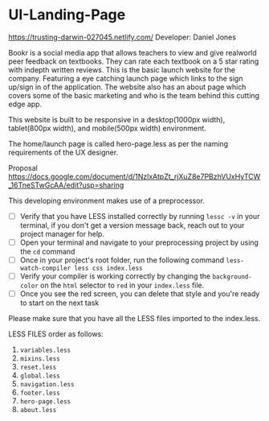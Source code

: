 # UI-Landing-Page
https://trusting-darwin-027045.netlify.com/
Developer: Daniel Jones

Bookr is a social media app that allows teachers to view and give realworld peer feedback on textbooks. They can rate each textbook on a 5 star rating with indepth written reviews. This is the basic launch website for the company. Featuring a eye catching launch page which links to the sign up/sign in of the application. The website also has an about page which covers some of the basic marketing and who is the team behind this cutting edge app. 

This website is built to be responsive in a desktop(1000px width), tablet(800px width), and mobile(500px width) environment.

The home/launch page is called hero-page.less as per the naming requirements of the UX designer.

Proposal
https://docs.google.com/document/d/1NzlxAtpZt_rjXuZ8e7PBzhVUxHyTCW_16TneSTwGcAA/edit?usp=sharing

This developing environment makes use of a preprocessor. 

* [ ] Verify that you have LESS installed correctly by running `lessc -v` in your terminal, if you don't get a version message back, reach out to your project manager for help.
* [ ] Open your terminal and navigate to your preprocessing project by using the `cd` command
* [ ] Once in your project's root folder, run the following command `less-watch-compiler less css index.less`
* [ ] Verify your compiler is working correctly by changing the `background-color` on the `html` selector to `red` in your `index.less` file.
* [ ] Once you see the red screen, you can delete that style and you're ready to start on the next task

Please make sure that you have all the LESS files imported to the index.less.

LESS FILES
order as follows:
1. `variables.less`
2. `mixins.less`
3. `reset.less`
4. `global.less`
5. `navigation.less`
6. `footer.less`
7. `hero-page.less`
8. `about.less`





